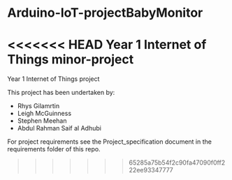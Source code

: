 # Arduino-IoT-projectBabyMonitor
<<<<<<< HEAD
Year 1 Internet of Things minor-project
=======
Year 1 Internet of Things project

This project has been undertaken by:
- Rhys Gilamrtin
- Leigh McGuinness
- Stephen Meehan
- Abdul Rahman Saif al Adhubi

For project requirements see the Project_specification document in the requirements folder of this repo.
>>>>>>> 65285a75b54f2c90fa47090f0ff222ee93347777
